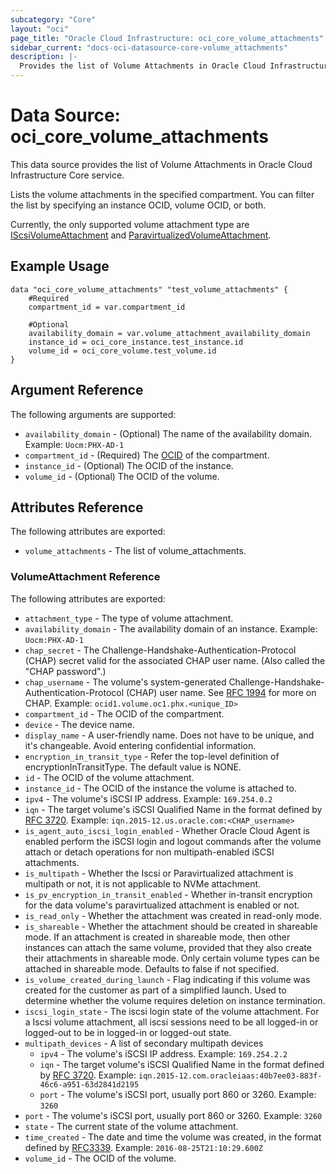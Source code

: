 ```yaml
---
subcategory: "Core"
layout: "oci"
page_title: "Oracle Cloud Infrastructure: oci_core_volume_attachments"
sidebar_current: "docs-oci-datasource-core-volume_attachments"
description: |-
  Provides the list of Volume Attachments in Oracle Cloud Infrastructure Core service
---
```


# Data Source: oci_core_volume_attachments
This data source provides the list of Volume Attachments in Oracle Cloud Infrastructure Core service.

Lists the volume attachments in the specified compartment. You can filter the
list by specifying an instance OCID, volume OCID, or both.

Currently, the only supported volume attachment type are [IScsiVolumeAttachment](https://docs.cloud.oracle.com/iaas/api/#/en/iaas/latest/IScsiVolumeAttachment/) and
[ParavirtualizedVolumeAttachment](https://docs.cloud.oracle.com/iaas/api/#/en/iaas/latest/ParavirtualizedVolumeAttachment/).


## Example Usage

```hcl
data "oci_core_volume_attachments" "test_volume_attachments" {
	#Required
	compartment_id = var.compartment_id

	#Optional
	availability_domain = var.volume_attachment_availability_domain
	instance_id = oci_core_instance.test_instance.id
	volume_id = oci_core_volume.test_volume.id
}
```

## Argument Reference

The following arguments are supported:

* `availability_domain` - (Optional) The name of the availability domain.  Example: `Uocm:PHX-AD-1`
* `compartment_id` - (Required) The [OCID](https://docs.cloud.oracle.com/iaas/Content/General/Concepts/identifiers.htm) of the compartment.
* `instance_id` - (Optional) The OCID of the instance.
* `volume_id` - (Optional) The OCID of the volume.


## Attributes Reference

The following attributes are exported:

* `volume_attachments` - The list of volume_attachments.

### VolumeAttachment Reference

The following attributes are exported:

* `attachment_type` - The type of volume attachment.
* `availability_domain` - The availability domain of an instance.  Example: `Uocm:PHX-AD-1`
* `chap_secret` - The Challenge-Handshake-Authentication-Protocol (CHAP) secret valid for the associated CHAP user name. (Also called the "CHAP password".)
* `chap_username` - The volume's system-generated Challenge-Handshake-Authentication-Protocol (CHAP) user name. See [RFC 1994](https://tools.ietf.org/html/rfc1994) for more on CHAP.  Example: `ocid1.volume.oc1.phx.<unique_ID>`
* `compartment_id` - The OCID of the compartment.
* `device` - The device name.
* `display_name` - A user-friendly name. Does not have to be unique, and it's changeable. Avoid entering confidential information.
* `encryption_in_transit_type` - Refer the top-level definition of encryptionInTransitType. The default value is NONE.
* `id` - The OCID of the volume attachment.
* `instance_id` - The OCID of the instance the volume is attached to.
* `ipv4` - The volume's iSCSI IP address.  Example: `169.254.0.2` 
* `iqn` - The target volume's iSCSI Qualified Name in the format defined by [RFC 3720](https://tools.ietf.org/html/rfc3720#page-32).  Example: `iqn.2015-12.us.oracle.com:<CHAP_username>` 
* `is_agent_auto_iscsi_login_enabled` - Whether Oracle Cloud Agent is enabled perform the iSCSI login and logout commands after the volume attach or detach operations for non multipath-enabled iSCSI attachments. 
* `is_multipath` - Whether the Iscsi or Paravirtualized attachment is multipath or not, it is not applicable to NVMe attachment.
* `is_pv_encryption_in_transit_enabled` - Whether in-transit encryption for the data volume's paravirtualized attachment is enabled or not.
* `is_read_only` - Whether the attachment was created in read-only mode.
* `is_shareable` - Whether the attachment should be created in shareable mode. If an attachment is created in shareable mode, then other instances can attach the same volume, provided that they also create their attachments in shareable mode. Only certain volume types can be attached in shareable mode. Defaults to false if not specified.
* `is_volume_created_during_launch` - Flag indicating if this volume was created for the customer as part of a simplified launch. Used to determine whether the volume requires deletion on instance termination. 
* `iscsi_login_state` - The iscsi login state of the volume attachment. For a Iscsi volume attachment, all iscsi sessions need to be all logged-in or logged-out to be in logged-in or logged-out state.
* `multipath_devices` - A list of secondary multipath devices
	* `ipv4` - The volume's iSCSI IP address.  Example: `169.254.2.2`
	* `iqn` - The target volume's iSCSI Qualified Name in the format defined by [RFC 3720](https://tools.ietf.org/html/rfc3720#page-32).  Example: `iqn.2015-12.com.oracleiaas:40b7ee03-883f-46c6-a951-63d2841d2195`
	* `port` - The volume's iSCSI port, usually port 860 or 3260.  Example: `3260`
* `port` - The volume's iSCSI port, usually port 860 or 3260.  Example: `3260`
* `state` - The current state of the volume attachment.
* `time_created` - The date and time the volume was created, in the format defined by [RFC3339](https://tools.ietf.org/html/rfc3339).  Example: `2016-08-25T21:10:29.600Z`
* `volume_id` - The OCID of the volume.